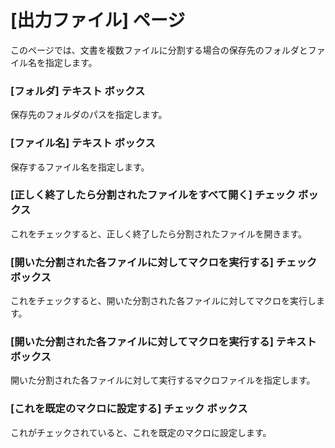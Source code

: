 # \[出力ファイル\] ページ

このページでは、文書を複数ファイルに分割する場合の保存先のフォルダとファイル名を指定します。

### \[フォルダ\] テキスト ボックス

保存先のフォルダのパスを指定します。

### \[ファイル名\] テキスト ボックス

保存するファイル名を指定します。

### \[正しく終了したら分割されたファイルをすべて開く\] チェック ボックス

これをチェックすると、正しく終了したら分割されたファイルを開きます。

### \[開いた分割された各ファイルに対してマクロを実行する\] チェック ボックス

これをチェックすると、開いた分割された各ファイルに対してマクロを実行します。

### \[開いた分割された各ファイルに対してマクロを実行する\] テキスト ボックス

開いた分割された各ファイルに対して実行するマクロファイルを指定します。

### \[これを既定のマクロに設定する\] チェック ボックス

これがチェックされていると、これを既定のマクロに設定します。
